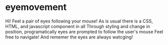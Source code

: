 # eyemovement
Hi! Feel a pair of eyes following your mouse!
As is usual there is a CSS, HTML, and javascript component in all
Through styling and change in position, programatically eyes are prompted to follow the user's mouse
Feel free to navigate! And rememer the eyes are always watcging!
